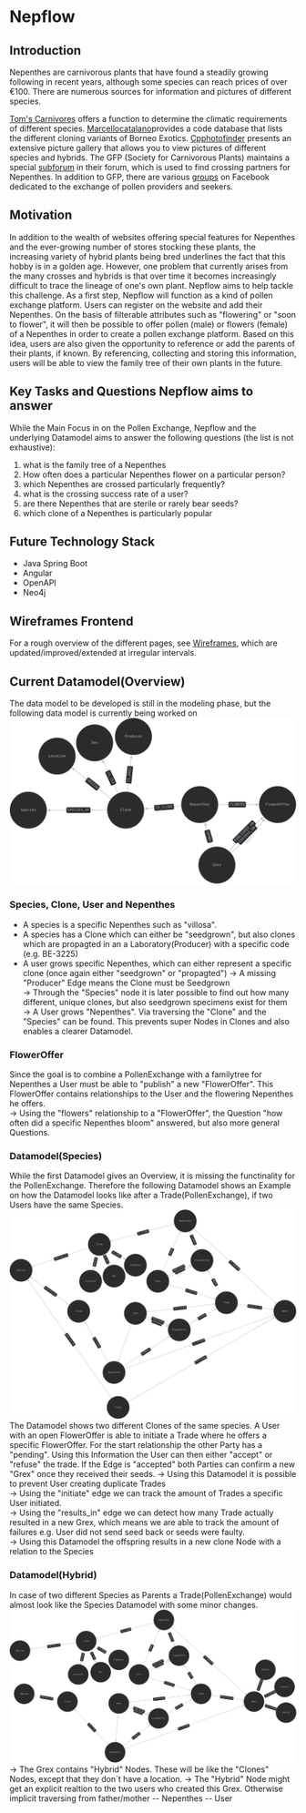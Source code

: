 # Nepflow

## Introduction
Nepenthes are carnivorous plants that have found a steadily growing following in recent years, although some species can reach prices of over €100. There are numerous sources for information and pictures of different species.

[Tom's Carnivores](https://tomscarnivores.com/resources/nepenthes-interactive-guide/) offers a function to determine the climatic requirements of different species. [Marcellocatalano](https://www.marcellocatalano.com/aaa.htm)provides a code database that lists the different cloning variants of Borneo Exotics. [Cpphotofinder](https://cpphotofinder.com/Nepenthes.html)
presents an extensive picture gallery that allows you to view pictures of different species and hybrids.
The GFP (Society for Carnivorous Plants) maintains a special [subforum](https://forum.carnivoren.org/forums/forum/132-pollen/)
in their forum, which is used to find crossing partners for Nepenthes. In addition to GFP, there are various [groups](https://www.facebook.com/groups/1615538418599583?_rdr) on Facebook dedicated to the exchange of pollen providers and seekers.

## Motivation
In addition to the wealth of websites offering special features for Nepenthes and the ever-growing number of stores stocking these plants, the increasing variety of hybrid plants being bred underlines the fact that this hobby is in a golden age. However, one problem that currently arises from the many crosses and hybrids is that over time it becomes increasingly difficult to trace the lineage of one's own plant. Nepflow aims to help tackle this challenge. As a first step, Nepflow will function as a kind of pollen exchange platform. Users can register on the website and add their Nepenthes. On the basis of filterable attributes such as "flowering" or "soon to flower", it will then be possible to offer pollen (male) or flowers (female) of a Nepenthes in order to create a pollen exchange platform. Based on this idea, users are also given the opportunity to reference or add the parents of their plants, if known. By referencing, collecting and storing this information, users will be able to view the family tree of their own plants in the future.

## Key Tasks and Questions Nepflow aims to answer
While the Main Focus in on the Pollen Exchange, Nepflow and the underlying Datamodel aims to answer the following questions (the list is not exhaustive):
1. what is the family tree of a Nepenthes
2.  How often does a particular Nepenthes flower on a particular person?
3. which Nepenthes are crossed particularly frequently?
4. what is the crossing success rate of a user?
5. are there Nepenthes that are sterile or rarely bear seeds?
6. which clone of a Nepenthes is particularly popular

## Future Technology Stack
- Java Spring Boot
- Angular 
- OpenAPI
- Neo4j 

## Wireframes Frontend
For a rough overview of the different pages, see [Wireframes](https://app.moqups.com/Fi0hP5DnuFjdzxUPjcqYW32ByDKFwJDz/view/page/ae3f4a291), which are updated/improved/extended at irregular intervals.

## Current Datamodel(Overview)
The data model to be developed is still in the modeling phase, but the following data model is currently being worked on
![First Draft](https://github.com/Lavicola/Nepflow/blob/master/DatamodelOverview.png)

### Species, Clone, User and Nepenthes
- A species is a specific Nepenthes such as "villosa".
- A species has a Clone which can either be "seedgrown", but also clones which are propagted in an a Laboratory(Producer) with a specific code (e.g. BE-3225)
- A user grows specific Nepenthes, which can either represent a specific clone (once again either "seedgrown" or "propagted")
&rarr; A missing "Producer" Edge means the Clone must be Seedgrown  
&rarr; Through the "Species" node it is later possible to find out how many different, unique clones, but also seedgrown specimens exist for them  
&rarr; A User grows "Nepenthes". Via traversing the "Clone" and the "Species" can be found. This prevents super Nodes in Clones and also enables a clearer Datamodel.

### FlowerOffer
Since the goal is to combine a PollenExchange with a familytree for Nepenthes a User must be able to "publish" a new "FlowerOffer". This FlowerOffer contains relationships to the User and the flowering Nepenthes he offers.  
&rarr; Using the "flowers" relationship to a "FlowerOffer", the Question "how often did a specific Nepenthes bloom" answered, but also more general Questions.


### Datamodel(Species)
While the first Datamodel gives an Overview, it is missing the functinality for the PollenExchange. Therefore the following Datamodel shows an Example on how the Datamodel looks like after a Trade(PollenExchange), if two
Users have the same Species.  
![First Draft](https://github.com/Lavicola/Nepflow/blob/master/DatamodelSpecies%20.png)
The Datamodel shows two different Clones of the same species. A User with an open FlowerOffer is able to initiate a Trade where he offers a specific FlowerOffer. For the start relationship the other Party has a "pending". Using this Information the User can then either "accept" or "refuse" the trade. If the Edge is "accepted" both Parties can confirm a new "Grex" once they received their seeds.
&rarr; Using this Datamodel it is possible to prevent User creating duplicate Trades  
&rarr; Using the "initiate" edge we can track the amount of Trades a specific User initiated.  
&rarr; Using the "results_in" edge we can detect how many Trade actually resulted in a new Grex, which means we are able to track the amount of failures e.g. User did not send seed back or seeds were faulty.  
&rarr; Using this Datamodel the offspring results in a new clone Node with a relation to the Species

### Datamodel(Hybrid)
In case of two different Species as Parents a Trade(PollenExchange) would almost look like the Species Datamodel with some minor changes.  
![First Draft](https://github.com/Lavicola/Nepflow/blob/master/DatamodelHybrid.png)
&rarr; The Grex contains "Hybrid" Nodes. These will be like the "Clones" Nodes, except that they don´t have a location.
&rarr; The "Hybrid" Node might get an explicit realtion to the two users who created this Grex. Otherwise implicit traversing from father/mother -- Nepenthes -- User





